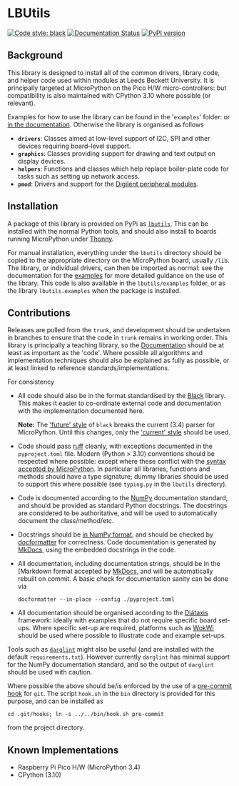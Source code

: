 # LBUtils

[![Code style: black](https://img.shields.io/badge/code%20style-black-000000.svg)](https://github.com/psf/black) [![Documentation Status](https://readthedocs.org/projects/lbutils/badge/?version=latest)](https://lbutils.readthedocs.io/en/latest/?badge=latest) [![PyPI version](https://badge.fury.io/py/lbutils-mp.svg)](https://badge.fury.io/py/lbutils-mp)

## Background

This library is designed to install all of the common drivers, library code, and helper code used within modules at Leeds Beckett University. It is principally targeted at MicroPython on the Pico H/W micro-controllers: but compatibility is also maintained with CPython 3.10 where possible (or relevant).

Examples for how to use the library can be found in the '`examples`' folder: or [in the documentation](https://lbutils.readthedocs.io). Otherwise the library is organised as follows

- **`drivers`**: Classes aimed at low-level support of I2C, SPI and other devices requiring board-level support.
- **`graphics`**: Classes providing support for drawing and text output on display devices.
- **`helpers`**: Functions and classes which help replace boiler-plate code for tasks such as setting up network access.
- **`pmod`**: Drivers and support for the [Digilent peripheral modules](https://digilent.com/reference/pmod/start).

## Installation

A package of this library is provided on PyPi as [`lbutils`](https://pypi.org/project/lbutils/). This can be installed with the normal Python tools, and should also install to boards running MicroPython under [Thonny](https://thonny.org/).

For manual installation, everything under the `lbutils` directory should be copied to the appropriate directory on the MicroPython board, usually `/lib`. The library, or individual drivers, can then be imported as normal: see the documentation for the [examples](https://lbutils.readthedocs.io/en/latest/examples) for more detailed guidance on the use of the library. This code is also available in the `lbutils/examples` folder, or as the library `lbutils.examples` when the package is installed.

## Contributions

Releases are pulled from the `trunk`, and development should be undertaken in branches to ensure that the code in `trunk` remains in working order. This library is principally a teaching library, so the [Documentation](https://lbutils.readthedocs.io) should be at least as important as the 'code'. Where possible all algorithms and implementation techniques should also be explained as fully as possible, or at least linked to reference standards/implementations.

For consistency

- All code should also be in the format standardised by the [Black](https://github.com/psf/black) library. This makes it easier to co-ordinate external code and documentation with the implementation documented here.

  **Note:** The ['future' style](https://black.readthedocs.io/en/stable/the_black_code_style/future_style.html) of `black` breaks the current (3.4) parser for MicroPython. Until this changes, only the ['current' style](https://black.readthedocs.io/en/stable/the_black_code_style/current_style.html) should be used.

- Code should pass [ruff](https://beta.ruff.rs/docs/) cleanly, with exceptions documented in the `pyproject.toml` file. Modern (Python > 3.10) conventions should be respected where possible: except where these conflict with the [syntax accepted by MicroPython](https://docs.micropython.org/en/latest/genrst/index.html). In particular all libraries, functions and methods should have a type signature; dummy libraries should be used to support this where possible (see `typing.py` in the `lbutils` directory).
- Code is documented according to the [NumPy](https://numpydoc.readthedocs.io/en/latest/format.html) documentation standard, and should be provided as standard Python docstrings. The docstrings are considered to be authoritative, and will be used to automatically document the class/method/etc.
- Docstrings should be [in NumPy format](https://docformatter.readthedocs.io/en/latest/usage.html), and should be checked by [docformatter](https://docformatter.readthedocs.io/en/latest/index.html) for correctness. Code documentation is generated by [MkDocs](https://www.mkdocs.org), using the embedded docstrings in the code.
- All documentation, including documentation strings, should be in the [Markdown format accepted by [MkDocs](https://www.mkdocs.org/user-guide/configuration/#markdown_extensions), and will be automatically rebuilt on commit. A basic check for documentation sanity can be done via

  ```
  docformatter --in-place --config ./pyproject.toml
  ```

- All documentation should be organised according to the [Diátaxis](https://diataxis.fr/) framework: ideally with examples that do not require specific board set-ups. Where specific set-up are required, platforms such as [WokWi](https://wokwi.com) should be used where possible to illustrate code and example set-ups.

Tools such as [`darglint`](https://pypi.org/project/darglint/#scope) might also be useful (and are installed with the default `requirements.txt`). However currently `darglint` has minimal support for the NumPy documentation standard, and so the output of `darglint` should be used with caution.

Where possible the above should be/is enforced by the use of a [pre-commit hook](https://githooks.com/) for `git`. The script `hook.sh` in the `bin` directory is provided for this purpose, and can be installed as

```
cd .git/hooks; ln -s ../../bin/hook.sh pre-commit
```

from the project directory.

## Known Implementations

- Raspberry Pi Pico H/W (MicroPython 3.4)
- CPython (3.10)
